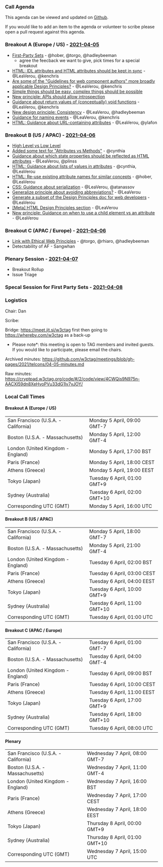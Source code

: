 ### Call Agenda

This agenda can be viewed and updated on [Github](https://github.com/w3ctag/meetings/blob/gh-pages/2021/telcons/04-05-agenda.md).

If you would like to add an item to the agenda or volunteer to scribe please open a pull request against this agenda.

### Breakout A (Europe / US) - [2021-04-05](https://www.timeanddate.com/worldclock/converter.html?iso=20210405T160000&p1=224&p2=43&p3=136&p4=195&p5=26&p6=248&p7=240)

* [First-Party Sets](https://github.com/w3ctag/design-reviews/issues/342) - @hober, @torgo, @hadleybeeman
  * agree the feecback we want to give, pick times for a special breakout
* [HTML: IDL attributes and HTML attributes should be kept in sync](https://github.com/w3ctag/design-principles/issues/279) - @LeaVerou, @kenchris
* [Are some of the "Guidelines for web component authors" more broadly applicable Design Principles?](https://github.com/w3ctag/design-principles/issues/271) - @LeaVerou, @kenchris
* [Simple things should be easy, complex things should be possible](https://github.com/w3ctag/design-principles/issues/299)
* [New principle: APIs should allow introspection](https://github.com/w3ctag/design-principles/issues/300)
* [Guidance about return values of (conceptually) void functions](https://github.com/w3ctag/design-principles/issues/286) - @LeaVerou, @kenchris
* [New design principle: Consistency](https://github.com/w3ctag/design-principles/issues/285) - @LeaVerou, @hadleybeeman
* [Guidance for naming events](https://github.com/w3ctag/design-principles/issues/280) - @LeaVerou, @kenchris
* [HTML: Guidance about URL-containing attributes](https://github.com/w3ctag/design-principles/issues/278) - @LeaVerou, @ylafon

### Breakout B (US / APAC) - [2021-04-06](https://www.timeanddate.com/worldclock/converter.html?iso=20210406T010000&p1=224&p2=43&p3=136&p4=195&p5=26&p6=248&p7=240)

* [High Level vs Low Level](https://github.com/w3ctag/design-principles/pull/291/files)
* [Added some text for "Attributes vs Methods"](https://github.com/w3ctag/design-principles/pull/262) - @cynthia
* [Guidance about which state properties should be reflected as HTML attributes](https://github.com/w3ctag/design-principles/issues/289) - @LeaVerou, @plinss
* [HTML: Guidance about lists of values in attributes](https://github.com/w3ctag/design-principles/issues/277) - @cynthia, @LeaVerou
* [HTML: Re-use existing attribute names for similar concepts](https://github.com/w3ctag/design-principles/issues/281) - @hober, @LeaVerou
* [CSS: Guidance about serialization](https://github.com/w3ctag/design-principles/issues/284) - @LeaVerou, @atanassov
* [Generalize principle about avoiding abbreviations?](https://github.com/w3ctag/design-principles/issues/276) - @LeaVerou
* [Generate a subset of the Design Principles doc for web developers](https://github.com/w3ctag/design-principles/issues/268) - @LeaVerou
* [[Meta] HTML Design Principles section](https://github.com/w3ctag/design-principles/issues/269) - @LeaVerou
* [New principle: Guidance on when to use a child element vs an attribute](https://github.com/w3ctag/design-principles/issues/270) - @LeaVerou

### Breakout C (APAC / Europe) - [2021-04-06](https://www.timeanddate.com/worldclock/converter.html?iso=20210406T080000&p1=224&p2=43&p3=136&p4=195&p5=26&p6=248&p7=240)

* [Link with Ethical Web Principles](https://github.com/w3ctag/design-principles/issues/282) - @torgo, @rhiaro, @hadleybeeman
* Detectability of AF - Sangwhan

### Plenary Session - [2021-04-07](https://www.timeanddate.com/worldclock/converter.html?iso=20210407T150000&p1=224&p2=43&p3=136&p4=195&p5=26&p6=248&p7=240)

* Breakout Rollup
* Issue Triage




### Specal Session for First Party Sets - [2021-04-08](https://www.timeanddate.com/worldclock/converter.html?iso=20210408T150000&p1=224&p2=43&p3=136&p4=195&p5=26&p6=248&p7=240)

### Logistics

Chair: Dan

Scribe:

Bridge: https://meet.jit.si/w3ctag first then going to https://whereby.com/w3ctag as a back-up

* Please note*: this meeting is open to TAG members and invited guests. If you would like to participate, please email the chairs.

Archived minutes: https://github.com/w3ctag/meetings/blob/gh-pages/2021/telcons/04-05-minutes.md

Raw minutes: https://cryptpad.w3ctag.org/code/#/2/code/view/4CWQjs9N975n-AACXI59dn8XeHvoPVu33dG1lv7vJOY/


### Local Call Times

#### Breakout A (Europe / US)

<table>
<tr><td> San Francisco (U.S.A. - California) <td> Monday 5 April, 09:00 GMT-7</td></tr>
<tr><td> Boston (U.S.A. - Massachusetts) <td> Monday 5 April, 12:00 GMT-4</td></tr>
<tr><td> London (United Kingdom - England) <td> Monday 5 April, 17:00 BST</td></tr>
<tr><td> Paris (France) <td> Monday 5 April, 18:00 CEST</td></tr>
<tr><td> Athens (Greece) <td> Monday 5 April, 19:00 EEST</td></tr>
<tr><td> Tokyo (Japan) <td> Tuesday 6 April, 01:00 GMT+9</td></tr>
<tr><td> Sydney (Australia) <td> Tuesday 6 April, 02:00 GMT+10</td></tr>
<tr><td> Corresponding UTC (GMT) <td> Monday 5 April, 16:00 UTC</td></tr>
</table>

#### Breakout B (US / APAC)

<table>
<tr><td> San Francisco (U.S.A. - California) <td> Monday 5 April, 18:00 GMT-7</td></tr>
<tr><td> Boston (U.S.A. - Massachusetts) <td> Monday 5 April, 21:00 GMT-4</td></tr>
<tr><td> London (United Kingdom - England) <td> Tuesday 6 April, 02:00 BST</td></tr>
<tr><td> Paris (France) <td> Tuesday 6 April, 03:00 CEST</td></tr>
<tr><td> Athens (Greece) <td> Tuesday 6 April, 04:00 EEST</td></tr>
<tr><td> Tokyo (Japan) <td> Tuesday 6 April, 10:00 GMT+9</td></tr>
<tr><td> Sydney (Australia) <td> Tuesday 6 April, 11:00 GMT+10</td></tr>
<tr><td> Corresponding UTC (GMT) <td> Tuesday 6 April, 01:00 UTC</td></tr>
</table>

#### Breakout C (APAC / Europe)

<table>
<tr><td> San Francisco (U.S.A. - California) <td> Tuesday 6 April, 01:00 GMT-7</td></tr>
<tr><td> Boston (U.S.A. - Massachusetts) <td> Tuesday 6 April, 04:00 GMT-4</td></tr>
<tr><td> London (United Kingdom - England) <td> Tuesday 6 April, 09:00 BST</td></tr>
<tr><td> Paris (France) <td> Tuesday 6 April, 10:00 CEST</td></tr>
<tr><td> Athens (Greece) <td> Tuesday 6 April, 11:00 EEST</td></tr>
<tr><td> Tokyo (Japan) <td> Tuesday 6 April, 17:00 GMT+9</td></tr>
<tr><td> Sydney (Australia) <td> Tuesday 6 April, 18:00 GMT+10</td></tr>
<tr><td> Corresponding UTC (GMT) <td> Tuesday 6 April, 08:00 UTC</td></tr>
</table>

#### Plenary

<table>
<tr><td> San Francisco (U.S.A. - California) <td> Wednesday 7 April, 08:00 GMT-7</td></tr>
<tr><td> Boston (U.S.A. - Massachusetts) <td> Wednesday 7 April, 11:00 GMT-4</td></tr>
<tr><td> London (United Kingdom - England) <td> Wednesday 7 April, 16:00 BST</td></tr>
<tr><td> Paris (France) <td> Wednesday 7 April, 17:00 CEST</td></tr>
<tr><td> Athens (Greece) <td> Wednesday 7 April, 18:00 EEST</td></tr>
<tr><td> Tokyo (Japan) <td> Thursday 8 April, 00:00 GMT+9</td></tr>
<tr><td> Sydney (Australia) <td> Thursday 8 April, 01:00 GMT+10</td></tr>
<tr><td> Corresponding UTC (GMT) <td> Wednesday 7 April, 15:00 UTC</td></tr>
</table>
